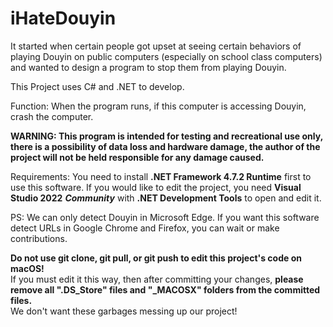 # iHateDouyin
It started when certain people got upset at seeing certain behaviors of playing Douyin on public computers (especially on school class computers) and wanted to design a program to stop them from playing Douyin.

This Project uses C# and .NET to develop.

Function: When the program runs, if this computer is accessing Douyin, crash the computer.

**WARNING: This program is intended for testing and recreational use only, there is a possibility of data loss and hardware damage, the author of the project will not be held responsible for any damage caused.**

Requirements:
You need to install **.NET Framework 4.7.2 Runtime** first to use this software. If you would like to edit the project, you need **Visual Studio 2022** ***Community*** with **.NET Development Tools** to open and edit it.


PS: We can only detect Douyin in Microsoft Edge. If you want this software detect URLs in Google Chrome and Firefox, you can wait or make contributions.

**Do not use git clone, git pull, or git push to edit this project's code on macOS!**  
If you must edit it this way, then after committing your changes, **please remove all ".DS_Store" files and "_MACOSX" folders from the committed files.**  
We don't want these garbages messing up our project!

